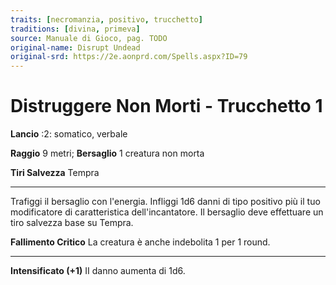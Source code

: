 ```yaml
---
traits: [necromanzia, positivo, trucchetto]
traditions: [divina, primeva]
source: Manuale di Gioco, pag. TODO
original-name: Disrupt Undead
original-srd: https://2e.aonprd.com/Spells.aspx?ID=79
---
```


# Distruggere Non Morti - Trucchetto 1

**Lancio** :2: somatico, verbale

**Raggio** 9 metri; **Bersaglio** 1 creatura non morta

**Tiri Salvezza** Tempra

---

Trafiggi il bersaglio con l'energia. Infliggi 1d6 danni di tipo positivo più il
tuo modificatore di caratteristica dell'incantatore. Il bersaglio deve
effettuare un tiro salvezza base su Tempra.

**Fallimento Critico** La creatura è anche indebolita 1 per 1 round.

---

**Intensificato (+1)** II danno aumenta di 1d6.
